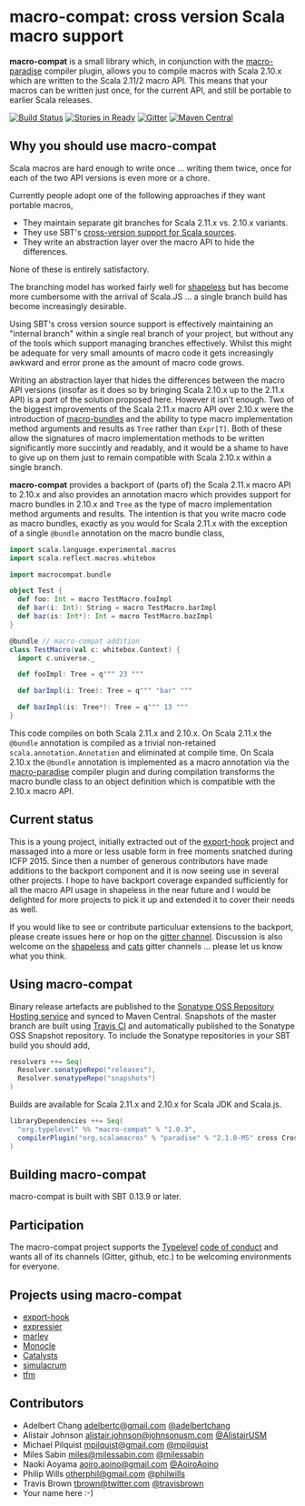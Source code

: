# macro-compat: cross version Scala macro support

**macro-compat** is a small library which, in conjunction with the [macro-paradise][macro-paradise] compiler plugin,
allows you to compile macros with Scala 2.10.x which are written to the Scala 2.11/2 macro API. This means that your
macros can be written just once, for the current API, and still be portable to earlier Scala releases.

[![Build Status](https://api.travis-ci.org/milessabin/macro-compat.png?branch=master)](https://travis-ci.org/milessabin/macro-compat)
[![Stories in Ready](https://badge.waffle.io/milessabin/macro-compat.png?label=Ready)](https://waffle.io/milessabin/macro-compat)
[![Gitter](https://badges.gitter.im/Join%20Chat.svg)](https://gitter.im/milessabin/macro-compat)
[![Maven Central](https://img.shields.io/maven-central/v/org.typelevel/macro-compat_2.11.svg)](https://maven-badges.herokuapp.com/maven-central/org.typelevel/macro-compat_2.11)

## Why you should use macro-compat

Scala macros are hard enough to write once ... writing them twice, once for each of the two API versions is even more
or a chore.

Currently people adopt one of the following approaches if they want portable macros,

+ They maintain separate git branches for Scala 2.11.x vs. 2.10.x variants.
+ They use SBT's [cross-version support for Scala sources][sbt-cross].
+ They write an abstraction layer over the macro API to hide the differences.

None of these is entirely satisfactory.

The branching model has worked fairly well for [shapeless][shapeless] but has become more cumbersome with the arrival
of Scala.JS ... a single branch build has become increasingly desirable.

Using SBT's cross version source support is effectively maintaining an "internal branch" within a single real branch
of your project, but without any of the tools which support managing branches effectively. Whilst this might be
adequate for very small amounts of macro code it gets increasingly awkward and error prone as the amount of macro code
grows.

Writing an abstraction layer that hides the differences between the macro API versions (insofar as it does so by
bringing Scala 2.10.x up to the 2.11.x API) is a _part_ of the solution proposed here. However it isn't enough. Two of
the biggest improvements of the Scala 2.11.x macro API over 2.10.x were the introduction of
[macro-bundles][macro-bundles] and the ability to type macro implementation method arguments and results as `Tree`
rather than `Expr[T]`. Both of these allow the signatures of macro implementation methods to be written significantly
more succintly and readably, and it would be a shame to have to give up on them just to remain compatible with Scala
2.10.x within a single branch.

**macro-compat** provides a backport of (parts of) the Scala 2.11.x macro API to 2.10.x and also provides an
annotation macro which provides support for macro bundles in 2.10.x and `Tree` as the type of macro implementation
method arguments and results. The intention is that you write macro code as macro bundles, exactly as you would for
Scala 2.11.x with the exception of a single `@bundle` annotation on the macro bundle class,

```scala
import scala.language.experimental.macros
import scala.reflect.macros.whitebox

import macrocompat.bundle

object Test {
  def foo: Int = macro TestMacro.fooImpl
  def bar(i: Int): String = macro TestMacro.barImpl
  def baz(is: Int*): Int = macro TestMacro.bazImpl
}

@bundle // macro-compat addition
class TestMacro(val c: whitebox.Context) {
  import c.universe._

  def fooImpl: Tree = q""" 23 """

  def barImpl(i: Tree): Tree = q""" "bar" """

  def bazImpl(is: Tree*): Tree = q""" 13 """
}
```

This code compiles on both Scala 2.11.x and 2.10.x. On Scala 2.11.x the `@bundle` annotation is compiled as a trivial
non-retained `scala.annotation.Annotation` and eliminated at compile time. On Scala 2.10.x the `@bundle` annotation is
implemented as a macro annotation via the [macro-paradise][macro-paradise] compiler plugin and during compilation
transforms the macro bundle class to an object definition which is compatible with the 2.10.x macro API.

## Current status

This is a young project, initially extracted out of the [export-hook][export-hook] project and massaged into a more or
less usable form in free moments snatched during ICFP 2015. Since then a number of generous contributors have made
additions to the backport component and it is now seeing use in several other projects. I hope to have backport
coverage expanded sufficiently for all the macro API usage in shapeless in the near future and I would be delighted
for more projects to pick it up and extended it to cover their needs as well.

If you would like to see or contribute particuluar extensions to the backport, please create issues here or hop on the
[gitter channel][macrocompat-gitter]. Discussion is also welcome on the [shapeless][shapeless-gitter] and
[cats][cats-gitter] gitter channels ... please let us know what you think.

## Using macro-compat

Binary release artefacts are published to the [Sonatype OSS Repository Hosting service][sonatype] and synced to Maven
Central. Snapshots of the master branch are built using [Travis CI][ci] and automatically published to the Sonatype
OSS Snapshot repository. To include the Sonatype repositories in your SBT build you should add,

```scala
resolvers ++= Seq(
  Resolver.sonatypeRepo("releases"),
  Resolver.sonatypeRepo("snapshots")
)
```

Builds are available for Scala 2.11.x and 2.10.x for Scala JDK and Scala.js.

```scala
libraryDependencies ++= Seq(
  "org.typelevel" %% "macro-compat" % "1.0.3",
  compilerPlugin("org.scalamacros" % "paradise" % "2.1.0-M5" cross CrossVersion.full)
)
```

## Building macro-compat

macro-compat is built with SBT 0.13.9 or later.

## Participation

The macro-compat project supports the [Typelevel][typelevel] [code of conduct][codeofconduct] and wants all of its
channels (Gitter, github, etc.) to be welcoming environments for everyone.

## Projects using macro-compat

+ [export-hook][export-hook]
+ [expressier][expressier]
+ [marley][marley]
+ [Monocle][monocle]
+ [Catalysts][catalysts]
+ [simulacrum][simulacrum]
+ [tfm][tfm]

## Contributors

+ Adelbert Chang <adelbertc@gmail.com> [@adelbertchang](https://twitter.com/adelbertchang)
+ Alistair Johnson <alistair.johnson@johnsonusm.com> [@AlistairUSM](https://twitter.com/AlistairUSM)
+ Michael Pilquist <mpilquist@gmail.com> [@mpilquist](https://twitter.com/mpilquist)
+ Miles Sabin <miles@milessabin.com> [@milessabin](https://twitter.com/milessabin)
+ Naoki Aoyama <aoiro.aoino@gmail.com> [@AoiroAoino](https://twitter.com/AoiroAoino)
+ Philip Wills <otherphil@gmail.com> [@philwills](https://twitter.com/philwills)
+ Travis Brown <tbrown@twitter.com> [@travisbrown](https://twitter.com/travisbrown)
+ Your name here :-)

[macro-paradise]: http://docs.scala-lang.org/overviews/macros/paradise.html
[sbt-cross]: http://www.scala-sbt.org/0.13/docs/sbt-0.13-Tech-Previews.html#Cross-version+support+for+Scala+sources
[shapeless]: https://github.com/milessabin/shapeless
[macro-bundles]: http://docs.scala-lang.org/overviews/macros/bundles.html
[export-hook]: https://github.com/milessabin/export-hook
[expressier]: https://github.com/travisbrown/expressier
[simulacrum]: https://github.com/mpilquist/simulacrum
[tfm]: https://github.com/adelbertc/tfm
[marley]: https://github.com/guardian/marley
[monocle]: https://github.com/julien-truffaut/Monocle
[shapeless-gitter]: https://gitter.im/milessabin/shapeless
[cats-gitter]: https://gitter.im/non/cats
[macrocompat-gitter]: https://gitter.im/milessabin/macro-compat
[typelevel]: http://typelevel.org/
[codeofconduct]: http://typelevel.org/conduct.html
[catalysts]: https://github.com/InTheNow/catalysts
[sonatype]: https://oss.sonatype.org/index.html#nexus-search;quick~macro-compat
[ci]: https://travis-ci.org/milessabin/macro-compat
